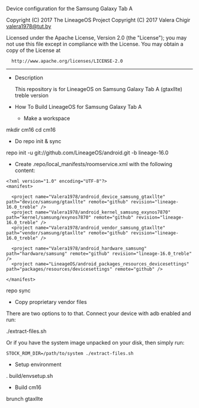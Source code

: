 Device configuration for the Samsung Galaxy Tab A

Copyright (C) 2017 The LineageOS Project
Copyright (C) 2017 Valera Chigir <valera1978@tut.by>

 Licensed under the Apache License, Version 2.0 (the "License");
 you may not use this file except in compliance with the License.
 You may obtain a copy of the License at

      http://www.apache.org/licenses/LICENSE-2.0

------------------------------------------------------------------

* Description

  This repository is for LineageOS on Samsung Galaxy Tab A (gtaxllte) treble version

* How To Build LineageOS for Samsung Galaxy Tab A

  - Make a workspace

mkdir cm16
cd cm16

  - Do repo init & sync

repo init -u git://github.com/LineageOS/android.git -b lineage-16.0

  - Create .repo/local_manifests/roomservice.xml with the following content:

```
<?xml version="1.0" encoding="UTF-8"?>
<manifest>

  <project name="Valera1978/android_device_samsung_gtaxllte" path="device/samsung/gtaxllte" remote="github" revision="lineage-16.0_treble" />
  <project name="Valera1978/android_kernel_samsung_exynos7870" path="kernel/samsung/exynos7870" remote="github" revision="lineage-16.0_treble" />
  <project name="Valera1978/android_vendor_samsung_gtaxllte" path="vendor/samsung/gtaxllte" remote="github" revision="lineage-16.0_treble" />

  <project name="Valera1978/android_hardware_samsung" path="hardware/samsung" remote="github" revision="lineage-16.0_treble" />
  <project name="LineageOS/android_packages_resources_devicesettings" path="packages/resources/devicesettings" remote="github" />

</manifest>
```

repo sync

  - Copy proprietary vendor files

  There are two options to to that. Connect your device with adb enabled and run:

./extract-files.sh

  Or if you have the system image unpacked on your disk, then simply run:

    STOCK_ROM_DIR=/path/to/system ./extract-files.sh

  - Setup environment

. build/envsetup.sh

  - Build cm16

brunch gtaxllte
